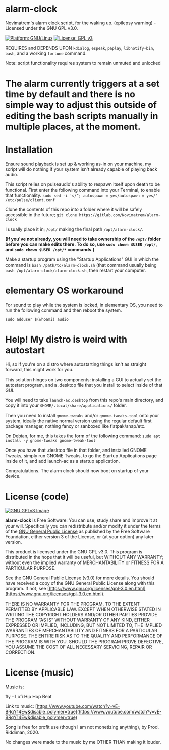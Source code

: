 # alarm-clock
Novimatrem's alarm clock script, for the waking up. (epilepsy warning) - Licensed under the GNU GPL v3.0.

[![Platform: GNU/Linux](https://img.shields.io/badge/platform-GNU/Linux-blue.svg)](www.kernel.org/linux.html) [![License: GPL v3](https://img.shields.io/badge/License-GPLv3-blue.svg)](https://www.gnu.org/licenses/gpl-3.0)

REQUIRES and DEPENDS UPON ``kdialog``, ``espeak``, ``paplay``, ``libnotify-bin``, ``bash``, and a working ``fortune`` command.

Note: script functionality requires system to remain unmuted and unlocked

# The alarm currently triggers at a set time by default and there is no simple way to adjust this outside of editing the bash scripts manually in multiple places, at the moment.

# Installation
Ensure sound playback is set up & working as-in on your machine, my script will do nothing if your system isn't already capable of playing back audio.

This script relies on pulseaudio's ability to respawn itself upon death to be functional. First enter the following command into your Terminal, to enable that functionality.
```sudo sed -i 's/^; autospawn = yes/autospawn = yes/' /etc/pulse/client.conf```

Clone the contents of this repo into a folder where it will be safely accessible in the future; ``git clone https://gitlab.com/Novimatrem/alarm-clock``

I usually place it in; ``/opt/`` making the final path ``/opt/alarm-clock/``. 

**(If you've not already, you will need to take ownership of the ``/opt/`` folder before you can make edits there. To do so, use ``sudo chown $USER /opt/``, and ``sudo chown $USER /opt/*`` commands.)** 

Make a startup program using the "Startup Applications" GUI in which the command is ``bash /path/to/alarm-clock.sh`` (that command usually being ``bash /opt/alarm-clock/alarm-clock.sh``, then restart your computer.

# elementary OS workaround
For sound to play while the system is locked, in elementary OS, you need to run the following command and then reboot the system.

``sudo adduser $(whoami) audio``

# Help! My distro is weird with autostart
Hi, so if you're on a distro where autostarting things isn't as straight forward, this might work for you.

This solution hinges on two components: installing a GUI to actually set the autostart program, and a .desktop file that you install to select inside of that GUI.

You will need to take ``launch-ac.desktop`` from this repo's main directory, and copy it into your ``$HOME/.local/share/applications/`` folder.

Then you need to install ``gnome-tweaks`` and/or ``gnome-tweaks-tool`` onto your system, ideally the native normal version using the regular default first package manager, nothing fancy or sanboxed like flatpak/snap/etc.

On Debian, for me, this takes the form of the following command: ``sudo apt install -y gnome-tweaks gnome-tweak-tool``

Once you have that .desktop file in that folder, and installed GNOME Tweaks, simply run GNOME Tweaks, to go the Startup Applications page inside of it, and add launch-ac as a startup application.

Congratulations. The alarm clock should now boot on startup of your device.

# License (code)
[![GNU GPLv3 Image](https://www.gnu.org/graphics/gplv3-127x51.png)](http://www.gnu.org/licenses/gpl-3.0.en.html)  

**alarm-clock** is Free Software: You can use, study share and improve it at your
will. Specifically you can redistribute and/or modify it under the terms of the
[GNU General Public License](https://www.gnu.org/licenses/gpl.html) as
published by the Free Software Foundation, either version 3 of the License, or
(at your option) any later version.

This product is licensed under the GNU GPL v3.0.
This program is distributed in the hope that it will be useful, 
but WITHOUT ANY WARRANTY; without even the implied warranty of 
MERCHANTABILITY or FITNESS FOR A PARTICULAR PURPOSE. 

See the GNU General Public License (v3.0) for more details. 
You should have received a copy of the GNU General Public License along with
this program.  If not, see [https://www.gnu.org/licenses/gpl-3.0.en.html](https://www.gnu.org/licenses/gpl-3.0.en.html). 

THERE IS NO WARRANTY FOR THE PROGRAM, TO THE EXTENT PERMITTED BY
APPLICABLE LAW. EXCEPT WHEN OTHERWISE STATED IN WRITING THE COPYRIGHT HOLDERS
AND/OR OTHER PARTIES PROVIDE THE PROGRAM “AS IS” WITHOUT WARRANTY OF ANY KIND,
EITHER EXPRESSED OR IMPLIED, INCLUDING, BUT NOT LIMITED TO, THE IMPLIED
WARRANTIES OF MERCHANTABILITY AND FITNESS FOR A PARTICULAR PURPOSE. THE ENTIRE 
RISK AS TO THE QUALITY AND PERFORMANCE OF THE PROGRAM IS WITH YOU. SHOULD THE
PROGRAM PROVE DEFECTIVE, YOU ASSUME THE COST OF ALL NECESSARY SERVICING,
REPAIR OR CORRECTION. 


# License (music)

Music is;

fly - Lofi Hip Hop Beat

Link to music: [https://www.youtube.com/watch?v=vE-BRqY14Ew&disable_polymer=true](https://www.youtube.com/watch?v=vE-BRqY14Ew&disable_polymer=true)

Song is free for profit use (though I am not monetizing anything), by Prod. Riddiman, 2020.

No changes were made to the music by me OTHER THAN making it louder.
